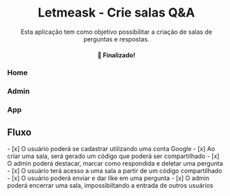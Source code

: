 <h1 align="center">Letmeask - Crie salas Q&A</h1>
<p align="center">Esta aplicação tem como objetivo possibilitar a criação de salas de perguntas e respostas.</p>

<h4 align="center"> 
    🚀 Finalizado!
</h4>

### Home

### Admin

### App 




<h2>Fluxo</h2>
- [x] O usuário poderá se cadastrar utilizando uma conta Google
- [x] Ao criar uma sala, será gerado um código que poderá ser compartilhado
- [x] O admin poderá destacar, marcar como respondida e deletar uma pergunta
- [x] O usuário terá acesso a uma sala a partir de um código compartilhado
- [x] O usuário poderá enviar e dar like em uma pergunta
- [x] O admin poderá encerrar uma sala, impossibiltando a entrada de outros usuários
